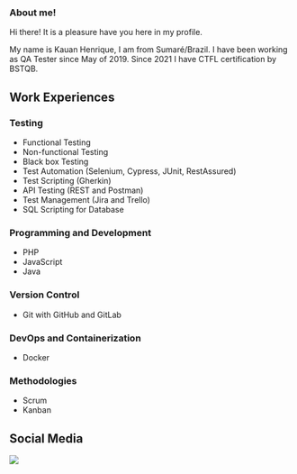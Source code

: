 ### About me!

Hi there! It is a pleasure have you here in my profile.

My name is Kauan Henrique, I am from Sumaré/Brazil. I have been working as QA Tester since May of 2019. Since 2021 I have CTFL certification by BSTQB.

## Work Experiences

### Testing

<ul> 
  <li> Functional Testing </li>
  <li> Non-functional Testing</li>
  <li> Black box Testing </li>
  <li> Test Automation (Selenium, Cypress, JUnit, RestAssured) </li>
  <li> Test Scripting (Gherkin) </li>
  <li> API Testing (REST and Postman) </li>
  <li> Test Management (Jira and Trello) </li>
  <li> SQL Scripting for Database</li>
</ul>

### Programming and Development
<ul>
  <li> PHP </li>
  <li> JavaScript </li>
  <li> Java</li>
</ul>

### Version Control
<ul>
  <li> Git with GitHub and GitLab </li>
</ul>


### DevOps and Containerization
<ul>
  <li> Docker </li>
</ul>


### Methodologies
<ul>
  <li> Scrum </li>
  <li> Kanban </li>
</ul>

## Social Media
<a href="https://www.linkedin.com/in/khds17/" rel="nofollow"><img src="https://camo.githubusercontent.com/e8dbf62a04af86d46001864cd22338d8a8474486a0e976ec695580027c373c79/68747470733a2f2f696d672e736869656c64732e696f2f62616467652f6c696e6b6564696e2d2532333030373742352e7376673f267374796c653d666f722d7468652d6261646765266c6f676f3d6c696e6b6564696e266c6f676f436f6c6f723d7768697465" data-canonical-src="https://img.shields.io/badge/linkedin-%230077B5.svg?&amp;style=for-the-badge&amp;logo=linkedin&amp;logoColor=white" style="max-width: 100%;"></a>

<!--
**khds17/khds17** is a ✨ _special_ ✨ repository because its `README.md` (this file) appears on your GitHub profile.

Here are some ideas to get you started:

- 🔭 I’m currently working on ...
- 🌱 I’m currently learning ...
- 👯 I’m looking to collaborate on ...
- 🤔 I’m looking for help with ...
- 💬 Ask me about ...
- 📫 How to reach me: ...
- 😄 Pronouns: ...
- ⚡ Fun fact: ...
-->

